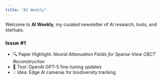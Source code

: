 ```yaml
---
title: "AI Weekly"
---
```


Welcome to **AI Weekly**, my curated newsletter of AI research, tools, and startups.

### Issue #1
- 🔍 Paper Highlight: *Neural Attenuation Fields for Sparse-View CBCT Reconstruction*  
- 🚀 Tool: OpenAI GPT-5 fine-tuning updates  
- 💡 Idea: Edge AI cameras for biodiversity tracking


